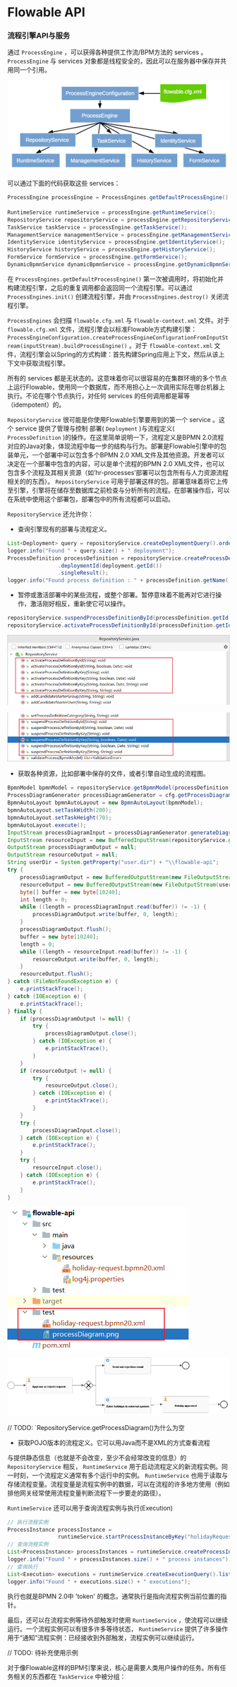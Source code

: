 # Flowable API

### 流程引擎API与服务

通过 `ProcessEngine` ，可以获得各种提供工作流/BPM方法的 services 。 `ProcessEngine` 与 services 对象都是线程安全的，因此可以在服务器中保存并共用同一个引用。

![api.services.png](../../img/BPMN/api.services.png)

可以通过下面的代码获取这些 services：

```java
ProcessEngine processEngine = ProcessEngines.getDefaultProcessEngine();

RuntimeService runtimeService = processEngine.getRuntimeService();
RepositoryService repositoryService = processEngine.getRepositoryService();
TaskService taskService = processEngine.getTaskService();
ManagementService managementService = processEngine.getManagementService();
IdentityService identityService = processEngine.getIdentityService();
HistoryService historyService = processEngine.getHistoryService();
FormService formService = processEngine.getFormService();
DynamicBpmnService dynamicBpmnService = processEngine.getDynamicBpmnService();
```

在 `ProcessEngines.getDefaultProcessEngine()` 第一次被调用时，将初始化并构建流程引擎，之后的重复调用都会返回同一个流程引擎。可以通过 `ProcessEngines.init()` 创建流程引擎，并由 `ProcessEngines.destroy()` 关闭流程引擎。

`ProcessEngines` 会扫描 `flowable.cfg.xml` 与 `flowable-context.xml` 文件。对于 `flowable.cfg.xml` 文件，流程引擎会以标准Flowable方式构建引擎： `ProcessEngineConfiguration.createProcessEngineConfigurationFromInputStream(inputStream).buildProcessEngine()` 。对于 `flowable-context.xml` 文件，流程引擎会以Spring的方式构建：首先构建Spring应用上下文，然后从该上下文中获取流程引擎。

所有的 services 都是无状态的。这意味着你可以很容易的在集群环境的多个节点上运行Flowable，使用同一个数据库，而不用担心上一次调用实际在哪台机器上执行。不论在哪个节点执行，对任何 services 的任何调用都是幂等（idempotent）的。

`RepositoryService` 很可能是你使用Flowable引擎要用到的第一个 service 。这个 service 提供了管理与控制 部署( `Deployment` )与流程定义( `ProcessDefinition` )的操作。在这里简单说明一下，流程定义是BPMN 2.0流程对应的Java对象，体现流程中每一步的结构与行为。部署是Flowable引擎中的包装单元，一个部署中可以包含多个BPMN 2.0 XML文件及其他资源。开发者可以决定在一个部署中包含的内容，可以是单个流程的BPMN 2.0 XML文件，也可以包含多个流程及其相关资源（如’hr-processes’部署可以包含所有与人力资源流程相关的的东西）。 `RepositoryService` 可用于部署这样的包。部署意味着将它上传至引擎，引擎将在储存至数据库之前检查与分析所有的流程。在部署操作后，可以在系统中使用这个部署包，部署包中的所有流程都可以启动。

`RepositoryService` 还允许你：

* 查询引擎现有的部署与流程定义。

```java
List<Deployment> query = repositoryService.createDeploymentQuery().orderByDeploymentId().asc().list();
logger.info("Found " + query.size() + " deployment");
ProcessDefinition processDefinition = repositoryService.createProcessDefinitionQuery()
                .deploymentId(deployment.getId())
                .singleResult();
logger.info("Found process definition : " + processDefinition.getName());
```

* 暂停或激活部署中的某些流程，或整个部署。暂停意味着不能再对它进行操作，激活刚好相反，重新使它可以操作。

```java
repositoryService.suspendProcessDefinitionById(processDefinition.getId());
repositoryService.activateProcessDefinitionById(processDefinition.getId());
```

![Snipaste_2021-09-28_14-18-34.png](../../img/BPMN/Snipaste_2021-09-28_14-18-34.png)

![Snipaste_2021-09-28_14-19-13.png](../../img/BPMN/Snipaste_2021-09-28_14-19-13.png)

* 获取各种资源，比如部署中保存的文件，或者引擎自动生成的流程图。

```java
BpmnModel bpmnModel = repositoryService.getBpmnModel(processDefinition.getId());
ProcessDiagramGenerator processDiagramGenerator = cfg.getProcessDiagramGenerator();
BpmnAutoLayout bpmnAutoLayout = new BpmnAutoLayout(bpmnModel);
bpmnAutoLayout.setTaskWidth(200);
bpmnAutoLayout.setTaskHeight(70);
bpmnAutoLayout.execute();
InputStream processDiagramInput = processDiagramGenerator.generateDiagram(bpmnModel, "png", new ArrayList<>(), 1.0, true);
InputStream resourceInput = new BufferedInputStream(repositoryService.getResourceAsStream(deployment.getId(), "holiday-request.bpmn20.xml"));
OutputStream processDiagramOutput = null;
OutputStream resourceOutput = null;
String userDir = System.getProperty("user.dir") + "\\flowable-api";
try {
    processDiagramOutput = new BufferedOutputStream(new FileOutputStream(userDir + "\\test\\processDiagram.png"));
    resourceOutput = new BufferedOutputStream(new FileOutputStream(userDir + "\\test\\holiday-request.bpmn20.xml"));
    byte[] buffer = new byte[10240];
    int length = 0;
    while ((length = processDiagramInput.read(buffer)) != -1) {
        processDiagramOutput.write(buffer, 0, length);
    }
    processDiagramOutput.flush();
    buffer = new byte[10240];
    length = 0;
    while ((length = resourceInput.read(buffer)) != -1) {
        resourceOutput.write(buffer, 0, length);
    }
    resourceOutput.flush();
} catch (FileNotFoundException e) {
    e.printStackTrace();
} catch (IOException e) {
    e.printStackTrace();
} finally {
    if (processDiagramOutput != null) {
        try {
            processDiagramOutput.close();
        } catch (IOException e) {
            e.printStackTrace();
        }
    }
    if (resourceOutput != null) {
        try {
            resourceOutput.close();
        } catch (IOException e) {
            e.printStackTrace();
        }
    }
    try {
        processDiagramInput.close();
    } catch (IOException e) {
        e.printStackTrace();
    }
    try {
        resourceInput.close();
    } catch (IOException e) {
        e.printStackTrace();
    }
}
```

![Snipaste_2021-09-28_15-58-59.png](../../img/BPMN/Snipaste_2021-09-28_15-58-59.png)

![processDiagram.png](../../img/BPMN/processDiagram.png)

// TODO: `RepositoryService.getProcessDiagram()为什么为空

* 获取POJO版本的流程定义。它可以用Java而不是XML的方式查看流程

与提供静态信息（也就是不会改变，至少不会经常改变的信息）的 `RepositoryService` 相反， `RuntimeService` 用于启动流程定义的新流程实例。同一时刻，一个流程定义通常有多个运行中的实例。 `RuntimeService` 也用于读取与存储流程变量。流程变量是流程实例中的数据，可以在流程的许多地方使用（例如排他网关经常使用流程变量判断流程下一步要走的路径）。

`RuntimeService` 还可以用于查询流程实例与执行(Execution)

```java
// 执行流程实例
ProcessInstance processInstance =
                runtimeService.startProcessInstanceByKey("holidayRequest", variables);
// 查询流程实例
List<ProcessInstance> processInstances = runtimeService.createProcessInstanceQuery().list();
logger.info("Found " + processInstances.size() + " process instances");
// 查询执行
List<Execution> executions = runtimeService.createExecutionQuery().list();
logger.info("Found " + executions.size() + " executions");
```

执行也就是BPMN 2.0中 'token' 的概念。通常执行是指向流程实例当前位置的指针。

最后，还可以在流程实例等待外部触发时使用 `RuntimeService` ，使流程可以继续运行。一个流程实例可以有很多许多等待状态， `RuntimeService` 提供了许多操作用于“通知”流程实例：已经接收到外部触发，流程实例可以继续运行。

// TODO: 待补充使用示例

对于像Flowable这样的BPM引擎来说，核心是需要人类用户操作的任务。所有任务相关的东西都在 `TaskService` 中被分组：

